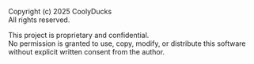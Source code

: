 Copyright (c) 2025 CoolyDucks  
All rights reserved.

This project is proprietary and confidential.  
No permission is granted to use, copy, modify, or distribute this software  
without explicit written consent from the author.
